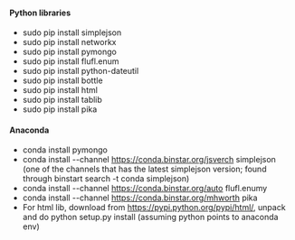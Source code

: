 #### Python libraries

- sudo pip install simplejson
- sudo pip install networkx
- sudo pip install pymongo
- sudo pip install flufl.enum
- sudo pip install python-dateutil
- sudo pip install bottle
- sudo pip install html
- sudo pip install tablib
- sudo pip install pika

#### Anaconda
- conda install pymongo
- conda install --channel https://conda.binstar.org/jsverch simplejson  (one of the channels that has the latest simplejson version; found through binstart search -t conda simplejson)
- conda install --channel https://conda.binstar.org/auto flufl.enumy
- conda install --channel https://conda.binstar.org/mhworth pika
- For html lib, download from https://pypi.python.org/pypi/html/, unpack and do python setup.py install (assuming python points to anaconda env)


